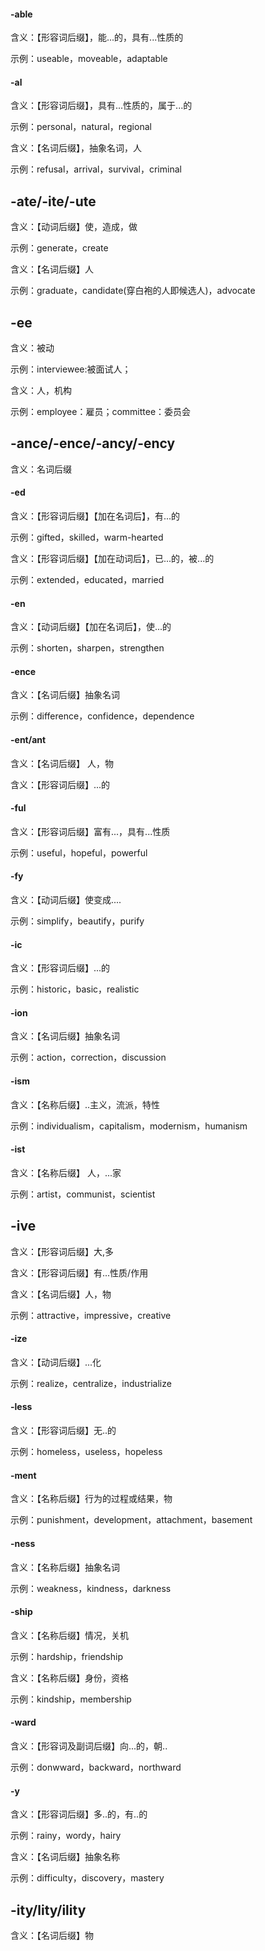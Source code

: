 #### -able

含义：【形容词后缀】，能...的，具有...性质的

示例：useable，moveable，adaptable



#### -al

含义：【形容词后缀】，具有...性质的，属于...的

示例：personal，natural，regional

含义：【名词后缀】，抽象名词，人

示例：refusal，arrival，survival，criminal



## -ate/-ite/-ute

含义：【动词后缀】使，造成，做

示例：generate，create

含义：【名词后缀】人

示例：graduate，candidate(穿白袍的人即候选人)，advocate



## -ee

含义：被动

示例：interviewee:被面试人；

含义：人，机构

示例：employee：雇员；committee：委员会



## -ance/-ence/-ancy/-ency

含义：名词后缀





#### -ed

含义：【形容词后缀】【加在名词后】，有...的

示例：gifted，skilled，warm-hearted

含义：【形容词后缀】【加在动词后】，已...的，被...的

示例：extended，educated，married



#### -en

含义：【动词后缀】【加在名词后】，使...的

示例：shorten，sharpen，strengthen



#### -ence

含义：【名词后缀】抽象名词

示例：difference，confidence，dependence



#### -ent/ant

含义：【名词后缀】 人，物

含义：【形容词后缀】...的



#### -ful

含义：【形容词后缀】富有...，具有...性质

示例：useful，hopeful，powerful



#### -fy

含义：【动词后缀】使变成....

示例：simplify，beautify，purify



#### -ic

含义：【形容词后缀】...的

示例：historic，basic，realistic



#### -ion

含义：【名词后缀】抽象名词

示例：action，correction，discussion



#### -ism

含义：【名称后缀】..主义，流派，特性

示例：individualism，capitalism，modernism，humanism



#### -ist

含义：【名称后缀】 人，...家

示例：artist，communist，scientist



## -ive

含义：【形容词后缀】大,多

含义：【形容词后缀】有...性质/作用

含义：【名词后缀】人，物

示例：attractive，impressive，creative



#### -ize

含义：【动词后缀】...化

示例：realize，centralize，industrialize



#### -less

含义：【形容词后缀】无..的

示例：homeless，useless，hopeless



#### -ment

含义：【名称后缀】行为的过程或结果，物

示例：punishment，development，attachment，basement



#### -ness

含义：【名称后缀】抽象名词

示例：weakness，kindness，darkness



#### -ship

含义：【名称后缀】情况，关机

示例：hardship，friendship

含义：【名称后缀】身份，资格

示例：kindship，membership



#### -ward

含义：【形容词及副词后缀】向...的，朝..

示例：donwward，backward，northward



#### -y

含义：【形容词后缀】多..的，有..的

示例：rainy，wordy，hairy

含义：【名词后缀】抽象名称

示例：difficulty，discovery，mastery



## -ity/lity/ility

含义：【名词后缀】物















